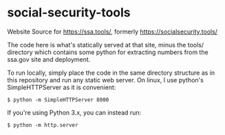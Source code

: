 # social-security-tools
Website Source for https://ssa.tools/, formerly https://socialsecurity.tools/

The code here is what's statically served at that site, minus the tools/
directory which contains some python for extracting numbers from the ssa.gov
site and deployment.

To run locally, simply place the code in the same directory structure as in
this repository and run any static web server. On linux, I use python's
SimpleHTTPServer as it is convenient:

```
$ python -m SimpleHTTPServer 8000 
```

If you're using Python 3.x, you can instead run:

```
$ python -m http.server
```
